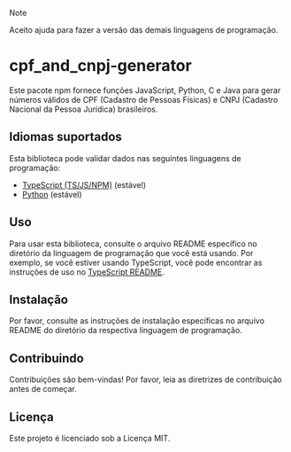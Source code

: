 > [!NOTE]
> Aceito ajuda para fazer a versão das demais linguagens de programação.

# cpf_and_cnpj-generator

Este pacote npm fornece funções JavaScript, Python, C e Java para gerar números válidos de CPF (Cadastro de Pessoas Físicas) e CNPJ (Cadastro Nacional da Pessoa Jurídica) brasileiros.

## Idiomas suportados

Esta biblioteca pode validar dados nas seguintes linguagens de programação:

- [TypeScript (TS/JS/NPM)](https://github.com/gabriel-logan/Gerador-CPF-e-CNPJ-valido/tree/main/packages/typescript/README.md) (estável)
- [Python](https://github.com/gabriel-logan/Gerador-CPF-e-CNPJ-valido/tree/main/packages/python/README.md) (estável)

## Uso

Para usar esta biblioteca, consulte o arquivo README específico no diretório da linguagem de programação que você está usando.
Por exemplo, se você estiver usando TypeScript, você pode encontrar as instruções de uso no [TypeScript README](https://github.com/gabriel-logan/Gerador-CPF-e-CNPJ-valido/tree/main/packages/typescript/README.md).

## Instalação

Por favor, consulte as instruções de instalação específicas no arquivo README do diretório da respectiva linguagem de programação.

## Contribuindo

Contribuições são bem-vindas! Por favor, leia as diretrizes de contribuição antes de começar.

## Licença

Este projeto é licenciado sob a Licença MIT.
